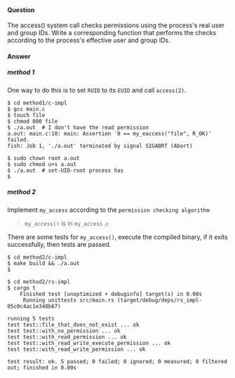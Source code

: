 #### Question

The access() system call checks permissions using the process's real user and 
group IDs. Write a corresponding function that performs the checks according 
to the process's effective user and group IDs.


#### Answer

##### method 1
One way to do this is to set `RUID` to its `EUID` and call `access(2)`.

```shell
$ cd method1/c-impl
$ gcc main.c
$ touch file
$ chmod 000 file
$ ./a.out  # I don't have the read permission
a.out: main.c:10: main: Assertion `0 == my_eaccess("file", R_OK)' failed.
fish: Job 1, './a.out' terminated by signal SIGABRT (Abort)

$ sudo chown root a.out
$ sudo chmod u+s a.out
$ ./a.out  # set-UID-root process has
$
```

##### method 2

Implement `my_access` according to the `permission checking algorithm`

> `my_access()` is in `my_access.c`

There are some tests for `my_access()`, execute the compiled binary, if it exits
successfully, then tests are passed.

```shell
$ cd method2/c-impl 
$ make build && ./a.out
$
```

```shell
$ cd method2/rs-impl
$ cargo t
    Finished test [unoptimized + debuginfo] target(s) in 0.00s
     Running unittests src/main.rs (target/debug/deps/rs_impl-05c0c4ac1e348b67)

running 5 tests
test test::file_that_does_not_exist ... ok
test test::with_no_permission ... ok
test test::with_read_permission ... ok
test test::with_read_write_execute_permission ... ok
test test::with_read_write_permission ... ok

test result: ok. 5 passed; 0 failed; 0 ignored; 0 measured; 0 filtered out; finished in 0.00s
```
